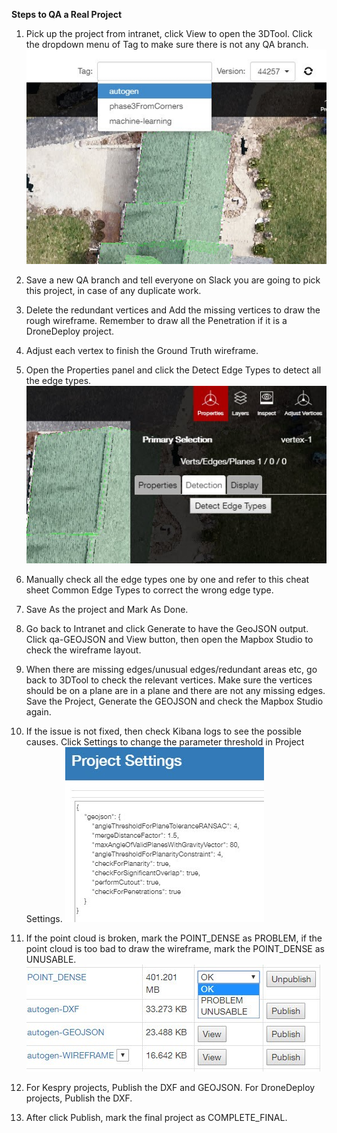 **Steps to QA a Real Project**

1. Pick up the project from intranet, click View to open the 3DTool. Click the dropdown menu of Tag to make sure there is not any QA branch.
   ![](/Images/5.jpg)

2. Save a new QA branch and tell everyone on Slack you are going to pick this project, in case of any duplicate work.
3. Delete the redundant vertices and Add the missing vertices to draw the rough wireframe. Remember to draw all the Penetration if it is a DroneDeploy project.
4. Adjust each vertex to finish the Ground Truth wireframe.
5. Open the Properties panel and click the Detect Edge Types to detect all the edge types.
   ![](/Images/6.jpg)

6. Manually check all the edge types one by one and refer to this cheat sheet Common Edge Types to correct the wrong edge type.
7. Save As the project and Mark As Done.
8. Go back to Intranet and click Generate to have the GeoJSON output. Click qa-GEOJSON and View button, then open the Mapbox Studio to check the wireframe layout.
9. When there are missing edges/unusual edges/redundant areas etc, go back to 3DTool to check the relevant vertices. Make sure the vertices should be on a plane are in a plane and there are not any missing edges. Save the Project, Generate the GEOJSON and check the Mapbox Studio again.
10. If the issue is not fixed, then check Kibana logs to see the possible causes. Click Settings to change the parameter threshold in Project Settings.
    ![](/Images/7.jpg)

11. If the point cloud is broken, mark the POINT\_DENSE as PROBLEM, if the point cloud is too bad to draw the wireframe, mark the POINT\_DENSE as UNUSABLE.
    ![](/Images/8.jpg)

12. For Kespry projects, Publish the DXF and GEOJSON. For DroneDeploy projects, Publish the DXF.

13. After click Publish, mark the final project as COMPLETE\_FINAL.



